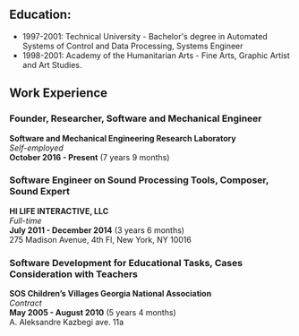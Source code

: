  
## Education:

- 1997-2001: Technical University - Bachelor's degree in Automated Systems of Control and Data Processing, Systems Engineer
- 1998-2001: Academy of the Humanitarian Arts - Fine Arts, Graphic Artist and Art Studies.
 
## Work Experience

### Founder, Researcher, Software and Mechanical Engineer
**Software and Mechanical Engineering Research Laboratory**  
_Self-employed_  
**October 2016 - Present** (7 years 9 months)

### Software Engineer on Sound Processing Tools, Composer, Sound Expert
**HI LIFE INTERACTIVE, LLC**  
_Full-time_  
**July 2011 - December 2014** (3 years 6 months)  
275 Madison Avenue, 4th Fl, New York, NY 10016  
 
### Software Development for Educational Tasks, Cases Consideration with Teachers
**SOS Children’s Villages Georgia National Association**  
_Contract_  
**May 2005 - August 2010** (5 years 4 months)  
A. Aleksandre Kazbegi ave. 11a
